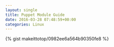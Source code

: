 ```yaml
---
layout: single                                                                                                              
title: Puppet Module Guide                                                                                                                       
date: 2016-03-28 07:48:59+00:00                                                                                                                        
categories: Linux                                                                                                                
---                                                                                                                              
```


{% gist makeittotop/0982ee6a564b90350fe8 %}                                                                                                           

